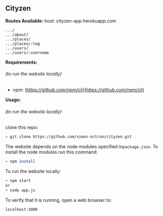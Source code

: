 ## Cityzen

**Routes Available:**
host: cityzen-app.herokuapp.com
```
.../
.../about/
.../places/
.../places/:tag
.../users/
.../users/:username
```

**Requirements:**
###### (to run the website locally)

- npm: [https://github.com/npm/cli](https://github.com/npm/cli)

**Usage:**
###### (to run the website locally)
clone this repo:

```bash
> git clone https://github.com/simon-nctran/cityzen.git
```

The website depends on the node modules specified in`package.json`. To install the node modules run this command:

```bash
> npm install
```

To run the website locally:

```bash
> npm start
or
> node app.js
```

To verify that it is running, open a web browser to:

```
localhost:3000
```
